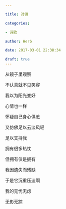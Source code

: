 ```yaml
---

title: 对镜

categories:

- 诗歌

author: Herb

date: 2017-03-01 22:38:34

draft: true
---
```


从镜子里观察

不认真就不见笑容

我以为阳光变好

心情也一样



怀疑自己身心俱恙

又仿佛足以云淡风轻

足以支持我

拥有很多热忱



但拥有仅是拥有

我因遗失而残缺

于是它沉重压迫啊

我的无忧无虑

无影无踪